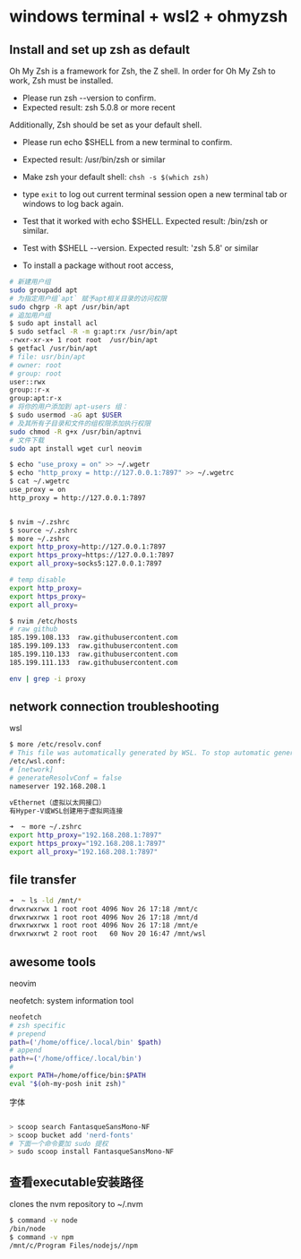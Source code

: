 # windows terminal + wsl2 + ohmyzsh


## Install and set up zsh as default
Oh My Zsh is a framework for Zsh, the Z shell.
In order for Oh My Zsh to work, Zsh must be installed.
- Please run zsh --version to confirm.
- Expected result: zsh 5.0.8 or more recent

Additionally, Zsh should be set as your default shell.

- Please run echo $SHELL from a new terminal to confirm.
- Expected result: /usr/bin/zsh or similar

- Make zsh your default shell: `chsh -s $(which zsh)`

- type `exit` to log out current terminal session
open a new terminal tab or windows to log back again.

- Test that it worked with echo $SHELL. Expected result: /bin/zsh or similar.
- Test with $SHELL --version. Expected result: 'zsh 5.8' or similar
- To install a package without root access, 

```sh
# 新建用户组
sudo groupadd apt
# 为指定用户组`apt` 赋予apt相关目录的访问权限
sudo chgrp -R apt /usr/bin/apt
# 追加用户组
$ sudo apt install acl
$ sudo setfacl -R -m g:apt:rx /usr/bin/apt
-rwxr-xr-x+ 1 root root  /usr/bin/apt
$ getfacl /usr/bin/apt
# file: usr/bin/apt
# owner: root
# group: root
user::rwx
group::r-x
group:apt:r-x
# 将你的用户添加到 apt-users 组：
$ sudo usermod -aG apt $USER
# 及其所有子目录和文件的组权限添加执行权限
sudo chmod -R g+x /usr/bin/aptnvi 
# 文件下载
sudo apt install wget curl neovim
```

```sh
$ echo "use_proxy = on" >> ~/.wgetr
$ echo "http_proxy = http://127.0.0.1:7897" >> ~/.wgetrc
$ cat ~/.wgetrc
use_proxy = on
http_proxy = http://127.0.0.1:7897


$ nvim ~/.zshrc
$ source ~/.zshrc
$ more ~/.zshrc
export http_proxy=http://127.0.0.1:7897
export https_proxy=https://127.0.0.1:7897
export all_proxy=socks5:127.0.0.1:7897

# temp disable 
export http_proxy=
export https_proxy=
export all_proxy=

$ nvim /etc/hosts
# raw github
185.199.108.133  raw.githubusercontent.com
185.199.109.133  raw.githubusercontent.com
185.199.110.133  raw.githubusercontent.com
185.199.111.133  raw.githubusercontent.com

env | grep -i proxy
```
## network connection troubleshooting


wsl 
```sh
$ more /etc/resolv.conf
# This file was automatically generated by WSL. To stop automatic generation of this file, add the following entry to
/etc/wsl.conf:
# [network]
# generateResolvConf = false
nameserver 192.168.208.1

vEthernet（虚拟以太网接口）
有Hyper-V或WSL创建用于虚拟网连接

➜  ~ more ~/.zshrc
export http_proxy="192.168.208.1:7897"
export https_proxy="192.168.208.1:7897"
export all_proxy="192.168.208.1:7897"
```


## file transfer


```sh
➜  ~ ls -ld /mnt/*
drwxrwxrwx 1 root root 4096 Nov 26 17:18 /mnt/c
drwxrwxrwx 1 root root 4096 Nov 26 17:18 /mnt/d
drwxrwxrwx 1 root root 4096 Nov 26 17:18 /mnt/e
drwxrwxrwt 2 root root   60 Nov 20 16:47 /mnt/wsl
```


## awesome tools

neovim

neofetch: system information tool 


```sh
neofetch
# zsh specific
# prepend 
path=('/home/office/.local/bin' $path)
# append
path+=('/home/office/.local/bin')
# 
export PATH=/home/office/bin:$PATH
eval "$(oh-my-posh init zsh)"
```

字体
```sh

> scoop search FantasqueSansMono-NF
> scoop bucket add 'nerd-fonts'
# 下面一个命令要加 sudo 提权
> sudo scoop install FantasqueSansMono-NF
```


## 查看executable安装路径


clones the nvm repository to ~/.nvm
```sh
$ command -v node
/bin/node
$ command -v npm
/mnt/c/Program Files/nodejs//npm
```

